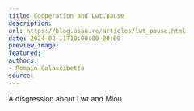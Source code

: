 ```yaml
---
title: Cooperation and Lwt.pause
description:
url: https://blog.osau.re/articles/lwt_pause.html
date: 2024-02-11T10:00:00-00:00
preview_image:
featured:
authors:
- Romain Calascibetta
source:
---
```


A disgression about Lwt and Miou

